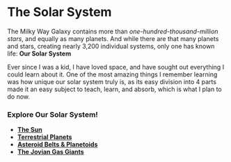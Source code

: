 # The Solar System 

The Milky Way Galaxy contains more than *one-hundred-thousand-million stars*, and equally as many planets. And while there are that many planets and stars, creating nearly 3,200 individual systems, only one has known life: **Our Solar System**

Ever since I was a kid, I have loved space, and have sought out everything I could learn about it. One of the most amazing things I remember learning was how unique our solar system truly is, as its easy division into 4 parts made it an easy subject to teach, learn, and absorb, which is what I plan to do now.

### Explore Our Solar System!
+ __[The Sun](SUN.md)__
+ __[Terrestrial Planets](TERRESTRIAL.md)__
+ __[Asteroid Belts & Planetoids](ASTEROID.md)__
+ __[The Jovian Gas Giants](GAS.md)__